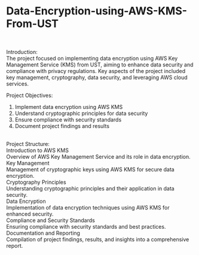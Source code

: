# Data-Encryption-using-AWS-KMS-From-UST
<br>

Introduction:
<br>
The project focused on implementing data encryption using AWS Key Management Service (KMS) from UST, aiming to enhance data security and compliance with privacy regulations. Key aspects of the project included key management, cryptography, data security, and leveraging AWS cloud services.
<br>

Project Objectives:
<br>
1. Implement data encryption using AWS KMS
2. Understand cryptographic principles for data security
3. Ensure compliance with security standards
4. Document project findings and results
<br>
Project Structure:
<br>
Introduction to AWS KMS
<br>   Overview of AWS Key Management Service and its role in data encryption.
<br>
Key Management
<br>   Management of cryptographic keys using AWS KMS for secure data encryption.
<br>
Cryptography Principles
<br>   Understanding cryptographic principles and their application in data security.
<br>
Data Encryption
<br>   Implementation of data encryption techniques using AWS KMS for enhanced security.
<br>
Compliance and Security Standards
<br>   Ensuring compliance with security standards and best practices.
<br>
Documentation and Reporting
<br>   Compilation of project findings, results, and insights into a comprehensive report.
